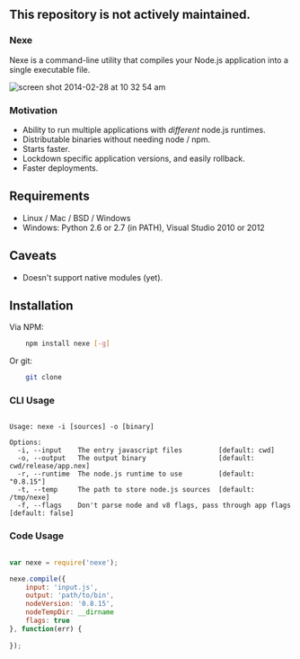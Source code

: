 ## This repository is not actively maintained. 

### Nexe

Nexe is a command-line utility that compiles your Node.js application into a single executable file.

![screen shot 2014-02-28 at 10 32 54 am](https://f.cloud.github.com/assets/757408/2296993/c276f7b6-a0a6-11e3-86d3-e6c5feba2a85.png)


### Motivation

- Ability to run multiple applications with *different* node.js runtimes. 
- Distributable binaries without needing node / npm.
- Starts faster.
- Lockdown specific application versions, and easily rollback.
- Faster deployments.

## Requirements

- Linux / Mac / BSD / Windows
- Windows: Python 2.6 or 2.7 (in PATH), Visual Studio 2010 or 2012

## Caveats

- Doesn't support native modules (yet).

## Installation

Via NPM:

```bash
	npm install nexe [-g]
```

Or git:

```bash
	git clone 
```

### CLI Usage

````text
	
Usage: nexe -i [sources] -o [binary]

Options:
  -i, --input    The entry javascript files         [default: cwd]
  -o, --output   The output binary                  [default: cwd/release/app.nex]
  -r, --runtime  The node.js runtime to use         [default: "0.8.15"]
  -t, --temp     The path to store node.js sources  [default: /tmp/nexe]
  -f, --flags    Don't parse node and v8 flags, pass through app flags  [default: false]

```` 


### Code Usage

````javascript

var nexe = require('nexe');

nexe.compile({
	input: 'input.js',
	output: 'path/to/bin',
	nodeVersion: '0.8.15',
	nodeTempDir: __dirname
	flags: true
}, function(err) {
	
});
	
````





